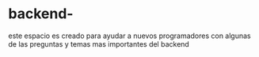# backend-
este espacio es creado para ayudar a nuevos programadores con algunas de las preguntas y temas mas importantes del backend 
